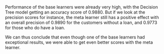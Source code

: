 Performance of the base learners were already very high, with the Decision Tree model getting an accuracy score of 0.9880. But if we look at the precision scores for instance, the meta learner still has a positive effect with an overall precision of 0.9890 for the customers without a loan, and 0.9773 for those who do have a loan.

We can thus conclude that even though one of the base learners had exceptional results, we were able to get even better scores with the meta learner.

